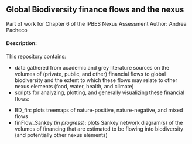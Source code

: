 ## Global Biodiversity finance flows and the nexus

Part of work for Chapter 6 of the IPBES Nexus Assessment
Author: Andrea Pacheco

#### Description:
This repository contains:
- data gathered from academic and grey literature sources on the volumes of (private, public, and other) financial flows to global biodiversity and the extent to which these flows may relate to other nexus elements (food, water, health, and climate)
- scripts for analyzing, plotting, and generally visualizing these financial flows:
* BD_fin: plots treemaps of nature-positive, nature-negative, and mixed flows
* finFlow_Sankey (_in progress_): plots Sankey network diagram(s) of the volumes of financing that are estimated to be flowing into biodiversity (and potentially other nexus elements)
